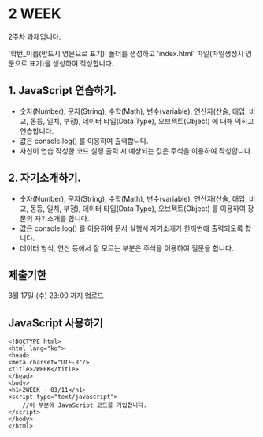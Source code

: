 # 2 WEEK

2주차 과제입니다.

'학번_이름(반드시 영문으로 표기)' 폴더를 생성하고 'index.html' 파일(파일생성시 영문으로 표기)을 생성하여 작성합니다.


## 1. JavaScript 연습하기.

- 숫자(Number), 문자(String), 수학(Math), 변수(variable), 연산자(산술, 대입, 비교, 동등, 일치, 부정), 데이터 타입(Data Type), 오브젝트(Object) 에 대해 익히고 연습합니다.
- 값은 console.log() 를 이용하여 출력합니다.
- 자신이 연습 작성한 코드 실행 출력 시 예상되는 값은 주석을 이용하여 작성합니다.


## 2. 자기소개하기.

- 숫자(Number), 문자(String), 수학(Math), 변수(variable), 연산자(산술, 대입, 비교, 동등, 일치, 부정), 데이터 타입(Data Type), 오브젝트(Object) 를 이용하여 장문의 자기소개를 합니다.
- 값은 console.log() 를 이용하여 문서 실행시 자기소개가 한꺼번에 출력되도록 합니다.
- 데이터 형식, 연산 등에서 잘 모르는 부분은 주석을 이용하여 질문을 합니다.


## 제출기한

3월 17일 (수) 23:00 까지 업로드

## JavaScript 사용하기

```
<!DOCTYPE html>
<html lang="ko">
<head>
<meta charset="UTF-8"/>
<title>2WEEK</title>
</head>
<body>
<h1>2WEEK - 03/11</h1>
<script type="text/javascript">
    //이 부분에 JavaScript 코드를 기입합니다.
</script>
</body>
</html>
```